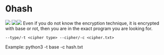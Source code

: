 # 0hash
<img src=https://camo.githubusercontent.com/cdbe03edf6c106542fb2e17c4a56117ad5716038807da87777a4efd3e5b84420/68747470733a2f2f696d672e736869656c64732e696f2f62616467652f5374617475732d426574612d6f72616e6765>
<img src=https://camo.githubusercontent.com/07c0a7298c0bd84267263d57271eba7c0fb434a8bea6f23da22221ef29bc2d66/68747470733a2f2f696d672e736869656c64732e696f2f62616467652f507974686f6e2d332e382d626c7565><img src=https://camo.githubusercontent.com/d6672166c8b66e59d39c2d46aea2ac48f6fac2435a16c37939819fb8c67b3211/68747470733a2f2f696d672e736869656c64732e696f2f62616467652f6c6963656e73652d474e5525323041666665726f25323047656e6572616c2532305075626c69632532304c6963656e736525323056657273696f6e253230332532306f722532304c617465722d626c75652e737667>
Even if you do not know the encryption technique, it is encrypted with base or rot, then you are in the exact program you are looking for.

```
--type/-t <cipher type> --cipher/-c <cipher.txt>

```
Example:
python3 -t base -c hash.txt
